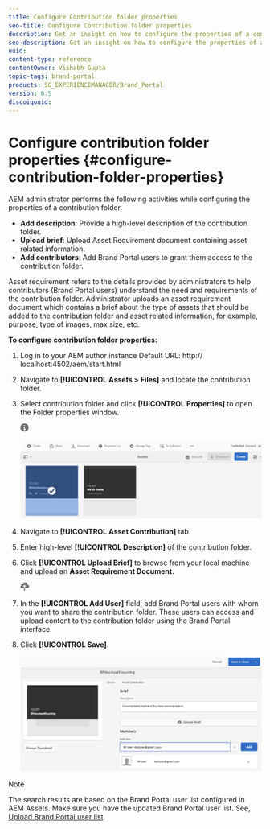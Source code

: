 ```yaml
---
title: Configure Contribution folder properties
seo-title: Configure Contribution folder properties
description: Get an insight on how to configure the properties of a contribution folder in AEM Assets. 
seo-description: Get an insight on how to configure the properties of a contribution folder in AEM Assets. 
uuid: 
content-type: reference
contentOwner: Vishabh Gupta
topic-tags: brand-portal
products: SG_EXPERIENCEMANAGER/Brand_Portal
version: 6.5
discoiquuid: 
---
```


# Configure contribution folder properties {#configure-contribution-folder-properties}

AEM administrator performs the following activities while configuring the properties of a contribution folder.

* **Add description**: Provide a high-level description of the contribution folder.
* **Upload brief**:  Upload Asset Requirement document containing asset related information.
* **Add contributors**: Add Brand Portal users to grant them access to the contribution folder.

Asset requirement refers to the details provided by administrators to help contributors (Brand Portal users) understand the need and requirements of the contribution folder. Administrator uploads an asset requirement document which contains a brief about the type of assets that should be added to the contribution folder and asset related information, for example, purpose, type of images, max size, etc.

**To configure contribution folder properties:**

1. Log in to your AEM author instance
Default URL: http:// localhost:4502/aem/start.html
1. Navigate to **[!UICONTROL Assets > Files]** and locate the contribution folder.
1. Select contribution folder and click **[!UICONTROL Properties]** to open the Folder properties window.

   ![](assets/properties.png)

   ![](assets/contribution-folder-property1.png)

1. Navigate to **[!UICONTROL Asset Contribution]** tab.
1. Enter high-level **[!UICONTROL Description]** of the contribution folder.
1. Click **[!UICONTROL Upload Brief]** to browse from your local machine and upload an **Asset Requirement Document**.

   ![](assets/upload.png) 

1. In the **[!UICONTROL Add User]** field, add Brand Portal users with whom you want to share the contribution folder. These users can access and upload content to the contribution folder using the Brand Portal interface.
1. Click **[!UICONTROL Save]**.

   ![](assets/contribution-folder-property3.png)

>[!NOTE]
>
>The search results are based on the Brand Portal user list configured in AEM Assets. Make sure you have the updated Brand Portal user list. See, [Upload Brand Portal user list](brand-portal-configure-asset-sourcing.md).

